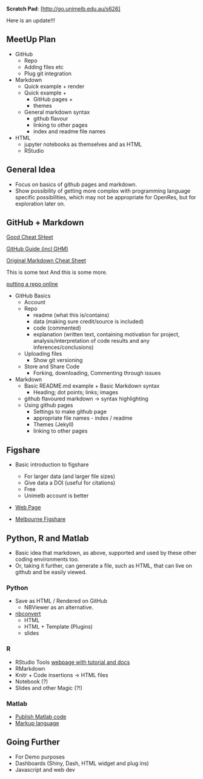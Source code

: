 
**Scratch Pad**: [http://go.unimelb.edu.au/s626]

Here is an update!!!

## MeetUp Plan
* GitHub
    * Repo
    * Adding files etc
    * Plug git integration
* Markdown
    * Quick example + render
    * Quick example + 
    	* GitHub pages + 
    	* themes
    * General markdown syntax
    	* github flavour
    	* linking to other pages
    	* index and readme file names
* HTML
	* jupyter notebooks as themselves and as HTML
	* RStudio


## General Idea
* Focus on basics of github pages and markdown.
* Show possibility of getting more complex with programming language specific possibilities, which may not be appropriate for OpenRes, but for exploration later on.


## GitHub + Markdown

[Good Cheat SHeet](https://github.com/adam-p/markdown-here/wiki/Markdown-Cheatsheet)

[GitHub Guide (incl GHM)](https://help.github.com/articles/basic-writing-and-formatting-syntax/)

[Original Markdown Cheat Sheet](https://daringfireball.net/projects/markdown/basics)

This is some text
And this is some more.


[putting a repo online](https://maegul.github.io/DataViz_web_plotly_cheat_sheet/github_pages_gif.html)

* GitHub Basics
	* Account
	* Repo
		* readme (what this is/contains)
		* data (making sure credit/source is included)
		* code (commented)
		* explanation (written text, containing motivation for project, analysis/interpretation of code results and any inferences/conclusions)
	* Uploading files
		* Show git versioning
	* Store and Share Code
		* Forking, downloading, Commenting through issues
* Markdown 
	* Basic README.md example + Basic Markdown syntax
		* Heading; dot points; links; images
	* github flavoured markdown -> syntax highlighting
	* Using github pages
		* Settings to make github page
		* appropriate file names - index / readme
		* Themes (Jekyll)
		* linking to other pages


## Figshare
* Basic introduction to figshare
	* For larger data (and larger file sizes)
	* Give data a DOI (useful for citations)
	* Free
	* Unimelb account is better

* [Web Page](https://figshare.com)
* [Melbourne Figshare](https://melbourne.figshare.com)


## Python, R and Matlab
* Basic idea that markdown, as above, supported and used by these other coding environments too.
* Or, taking it further, can generate a file, such as HTML, that can live on github and be easily viewed.


### Python
* Save as HTML / Rendered on GitHub 
	* NBViewer as an alternative.
* [nbconvert](https://nbconvert.readthedocs.io/en/latest/index.html)
	* HTML
	* HTML + Template (Plugins)
	* slides 


### R
* RStudio Tools [webpage with tutorial and docs](http://rmarkdown.rstudio.com/index.html)
* RMarkdown
* Knitr + Code insertions -> HTML files
* Notebook (?)
* Slides and other Magic (?!)


### Matlab
* [Publish Matlab code](https://au.mathworks.com/help/matlab/matlab_prog/publishing-matlab-code.html)
* [Markup language](https://au.mathworks.com/help/matlab/matlab_prog/marking-up-matlab-comments-for-publishing.html)


## Going Further
* For Demo purposes
* Dashboards (Shiny, Dash, HTML widget and plug ins)
* Javascript and web dev
